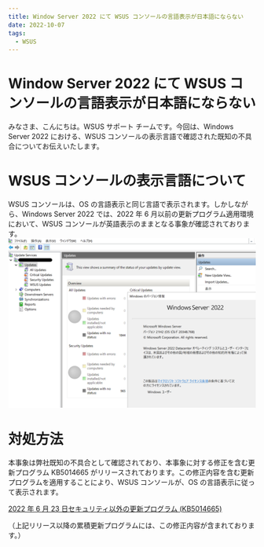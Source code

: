 ```yaml
---
title: Window Server 2022 にて WSUS コンソールの言語表示が日本語にならない
date: 2022-10-07
tags:
  - WSUS
---
```


# Window Server 2022 にて WSUS コンソールの言語表示が日本語にならない 
みなさま、こんにちは。WSUS サポート チームです。今回は、Windows Server 2022 における、WSUS コンソールの表示言語で確認された既知の不具合についてお伝えいたします。

# WSUS コンソールの表示言語について  
WSUS コンソールは、OS の言語表示と同じ言語で表示されます。しかしながら、Windows Server 2022 では、2022 年 6 月以前の更新プログラム適用環境において、WSUS コンソールが英語表示のままとなる事象が確認されております。  
![](2022-10-07_01/2022-10-07_01_1.png)

# 対処方法  
本事象は弊社既知の不具合として確認されており、本事象に対する修正を含む更新プログラム KB5014665 がリリースされております。この修正内容を含む更新プログラムを適用することにより、WSUS コンソールが、OS の言語表示に従って表示されます。

[2022 年 6 月 23 日セキュリティ以外の更新プログラム (KB5014665)](https://support.microsoft.com/ja-jp/topic/2022-%E5%B9%B4-6-%E6%9C%88-23-%E6%97%A5%E3%82%BB%E3%82%AD%E3%83%A5%E3%83%AA%E3%83%86%E3%82%A3%E4%BB%A5%E5%A4%96%E3%81%AE%E6%9B%B4%E6%96%B0%E3%83%97%E3%83%AD%E3%82%B0%E3%83%A9%E3%83%A0-kb5014665-108cb23c-8e38-4eb4-974a-b5a30d4bc0c4)  

（上記リリース以降の累積更新プログラムには、この修正内容が含まれております。）